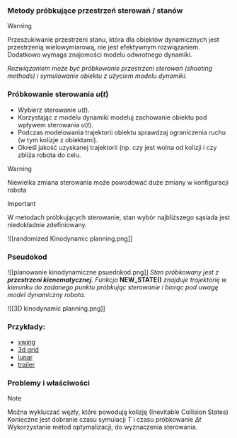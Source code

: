 ### Metody próbkujące przestrzeń sterowań / stanów
>[!WARNING]
>Przeszukiwanie przestrzeni stanu, która dla obiektów
dynamicznych jest przestrzenią wielowymiarową, nie jest
efektywnym rozwiązaniem.
Dodatkowo wymaga znajomości modelu odwrotnego dynamiki.

*Rozwiązaniem może być próbkowanie przestrzeni sterowań (shooting methods) i symulowanie obiektu z użyciem modelu dynamiki.*

### Próbkowanie sterowania $u(t)$
- Wybierz sterowanie $u(t)$.
 - Korzystając z modelu dynamiki modeluj zachowanie obiektu pod wpływem sterowania $u(t)$.
- Podczas modelowania trajektorii obiektu sprawdzaj ograniczenia ruchu (w tym kolizje z obiektami).
- Określ jakość uzyskanej trajektorii (np. czy jest wolna od kolizji i czy zbliża robota do celu.

>[!WARNING]
>Niewielka zmiana sterowania może powodować duże zmiany w konfiguracji robota

>[!IMPORTANT]
>W metodach próbkujących sterowanie, stan wybór najbliższego sąsiada jest niedokładnie zdefiniowany.

![[randomized Kinodynamic planning.png]]

### Pseudokod
![[planowanie kinodynamiczne psuedokod.png]]
*Stan próbkowany jest z **przestrzeni kienematycznej**.* 
*Funkcja* **NEW_STATE()** *znajduje trajektorię w kierunku do zadanego punktu próbkując sterowanie i biorąc pod uwagę model dynamiczny robota.*

![[3D kinodynamic planning.png]]

### Przykłady:
- [xwing](https://lavalle.pl/rrt/gallery_xwing.html)
- [3d grid](https://lavalle.pl/rrt/gallery_3dgrid.html)
- [lunar](https://lavalle.pl/rrt/gallery_lunar.html)
- [trailer](http://lavalle.pl/rrt/gallery_trailer.html)
### Problemy i właściwości
>[!NOTE]
> Można wykluczać węzły, które powodują kolizję (Inevitable Collision States)
> Konieczne jest dobranie czasu symulacji $T$ i czasu próbkowanie $\Delta t$
> Wykorzystanie metod optymalizacji, do wyznaczenia sterowania.

